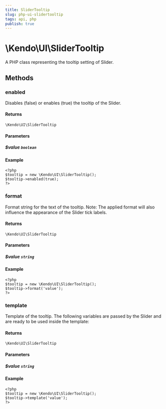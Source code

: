 ```yaml
---
title: SliderTooltip
slug: php-ui-slidertooltip
tags: api, php
publish: true
---
```


# \Kendo\UI\SliderTooltip

A PHP class representing the tooltip setting of Slider.


## Methods

### enabled
Disables (false) or enables (true) the tooltip of
the Slider.

#### Returns
`\Kendo\UI\SliderTooltip`

#### Parameters

##### $value `boolean`



#### Example 
    <?php
    $tooltip = new \Kendo\UI\SliderTooltip();
    $tooltip->enabled(true);
    ?>

### format
Format string for the text of the tooltip. Note: The applied
format will also influence the appearance of the Slider
tick labels.

#### Returns
`\Kendo\UI\SliderTooltip`

#### Parameters

##### $value `string`



#### Example 
    <?php
    $tooltip = new \Kendo\UI\SliderTooltip();
    $tooltip->format('value');
    ?>

### template
Template of the tooltip. The following variables are passed by the Slider and are ready to be used inside the template:

#### Returns
`\Kendo\UI\SliderTooltip`

#### Parameters

##### $value `string`



#### Example 
    <?php
    $tooltip = new \Kendo\UI\SliderTooltip();
    $tooltip->template('value');
    ?>

 
